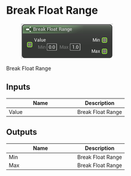 # Break Float Range

<div align="left" data-full-width="false">

<figure><img src="break_float_range.png" alt=""><figcaption></figcaption></figure>

</div>

Break Float Range

## Inputs

<table>
<thead><tr><th width="170">Name</th><th>Description</th></tr></thead>
<tbody>
<tr><td>Value</td><td>Break Float Range</td></tr>
</tbody>
</table>

## Outputs

<table>
<thead><tr><th width="170">Name</th><th>Description</th></tr></thead>
<tbody>
<tr><td>Min</td><td>Break Float Range</td></tr>
<tr><td>Max</td><td>Break Float Range</td></tr>
</tbody>
</table>